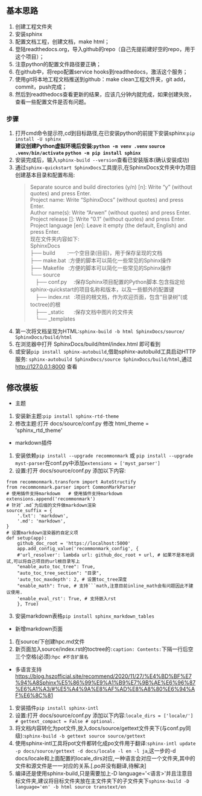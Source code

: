 ## 基本思路
1. 创建工程文件夹
1. 安装sphinx
1. 配置文档工程，创建文档，make html；
1. 登陆readthedocs.org，导入github的repo（自己先提前建好空的repo，用于这个项目）；
1. 注意python的配置文件路径要正确；
1. 在github中，将repo配置service hooks到readthedocs，激活这个服务；
1. 使用git将本地工程文档推送到github：make clean工程文件夹，git add，commit，push完成；
1. 然后到readthedocs查看更新的结果，应该几分钟内就完成，如果创建失败，查看一些配置文件是否有问题。

### 步骤
1. 打开cmd命令提示符,cd到目标路径,在已安装python的前提下安装sphinx:`pip install -U sphinx`  
   **建议创建Python虚拟环境后安装:`python -m venv .venv` `source .venv/bin/activate` `python -m pip install sphinx`**
1. 安装完成后，输入`sphinx-build --version`查看已安装版本(确认安装成功)  
1. 通过`sphinx-quickstart SphinxDocs`工具提示,在SphinxDocs文件夹中为项目创建基本目录和配置布局:
   > Separate source and build directories (y/n) [n]: Write “y” (without quotes) and press Enter.  
   > Project name: Write “SphinxDocs” (without quotes) and press Enter.  
   > Author name(s): Write “Arwen” (without quotes) and press Enter.  
   > Project release []: Write “0.1” (without quotes) and press Enter.  
   > Project language [en]: Leave it empty (the default, English) and press Enter.  
   现在文件夹内容如下:  
   > SphinxDocs  
   > ├── build &emsp;&emsp;:一个空目录(目前)，用于保存呈现的文档  
   > ├── make.bat &thinsp;:方便的脚本可以简化一些常见的Sphinx操作  
   > ├── Makefile &ensp;:方便的脚本可以简化一些常见的Sphinx操作  
   > └── source   
   > &emsp;├── conf.py &emsp;:保存Sphinx项目配置的Python脚本.包含指定给sphinx-quickstart的项目名称和版本，以及一些额外的配置键  
   > &ensp;&ensp;├── index.rst &ensp;:项目的根文档，作为欢迎页面，包含“目录树”(或toctree)的根  
   > &emsp;├── _static  &emsp;&ensp;:保存文档中图片的文件夹  
   > &nbsp;&nbsp;&nbsp;&thinsp;└── _templates  
1. 第一次将文档呈现为HTML:`sphinx-build -b html SphinxDocs/source/ SphinxDocs/build/html`  
1. 在浏览器中打开 SphinxDocs/build/html/index.html 即可看到
2. 或安装`pip install sphinx-autobuild`,借助sphinx-autobuild工具启动HTTP服务: `sphinx-autobuild SphinxDocs/source SphinxDocs/build/html`,通过 http://127.0.0.1:8000 查看

## 修改模板
- 主题
1. 安装新主题:`pip install sphinx-rtd-theme` 
2. 修改主题:打开 docs/source/conf.py 修改 html_theme = 'sphinx_rtd_theme'

- markdown插件
1. 安装依赖`pip install --upgrade recommonmark` 或 `pip install --upgrade myst-parser`在conf.py中添加`extensions = ['myst_parser']`  
2. 设置:打开 docs/source/conf.py 添加以下内容:
```
from recommonmark.transform import AutoStructify
from recommonmark.parser import CommonMarkParser
# 使用插件支持markdowm   # 使用插件支持markdowm   
extensions.append('recommonmark')
# 针对`.md`为后缀的文件做markdown渲染
source_suffix = {
    '.txt': 'markdown',
    '.md': 'markdown',
}
# 设置markdown渲染器的自定义项 
def setup(app):  
    github_doc_root = 'https://localhost:5000'  
    app.add_config_value('recommonmark_config', {  
    #'url_resolver': lambda url: github_doc_root + url, # 如果不是本地调试,可以将自己项目的url根目录写上  
    "enable_auto_toc_tree": True,  
    "auto_toc_tree_section": "目录",  
    'auto_toc_maxdepth': 2, # 设置toc_tree深度           
    "enable_math": True, # 支持```math,注意目前inline_math会有问题因此不建议使用.           
    'enable_eval_rst': True, # 支持嵌入rst       
    }, True)
```
3. 安装markdown表格`pip install sphinx_markdown_tables`  

- 新增markdown页面
1. 在source/下创建hpc.md文件
2. 新页面加入source/index.rst的toctree的`:caption: Contents:`下隔一行后空三个空格(必须):`hpc #不含扩展名`

- 多语言支持 https://blog.hszofficial.site/recommend/2020/11/27/%E4%BD%BF%E7%94%A8Sphinx%E5%86%99%E9%A1%B9%E7%9B%AE%E6%96%87%E6%A1%A3/#%E5%A4%9A%E8%AF%AD%E8%A8%80%E6%94%AF%E6%8C%81
1. 安装插件`pip install sphinx-intl`
2. 设置:打开 docs/source/conf.py 添加以下内容:`locale_dirs = ['locale/']  # gettext_compact = False # optional.`
3. 将文档内容转化为pot文件,放入docs/source/gettext文件夹下(与conf.py同级):`sphinx-build -b gettext source source/gettext`  
4. 使用sphinx-intl工具将pot文件都转化成po文件用于翻译:`sphinx-intl update -p docs/source/gettext -d docs/locale -l en -l ja`,这一步的-d docs/locale和上面配置的locale_dirs对应,一种语言会对应一个文件夹,其中的文件和源文件是一一对应的关系.[.po并没有翻译,待解决]
5. 编译还是使用sphinx-build,只是需要加上-D language='<语言>'并且注意目标文件夹,建议将目标文件夹放在主文件夹下的子文件夹下`sphinx-build -D language='en' -b html source transtext/en`
